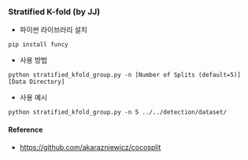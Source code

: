 ### Stratified K-fold (by JJ)

- 파이썬 라이브러리 설치
```
pip install funcy
```

- 사용 방법
```
python stratified_kfold_group.py -n [Number of Splits (default=5)] [Data Directory]
```


- 사용 예시
```
python stratified_kfold_group.py -n 5 ../../detection/dataset/
```

#### Reference
- https://github.com/akarazniewicz/cocosplit